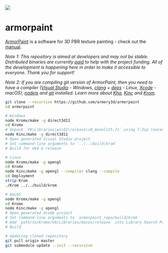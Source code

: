 ![](https://armorpaint.org/img/git.jpg)

armorpaint
==============

[ArmorPaint](https://armorpaint.org) is a software for 3D PBR texture painting - check out the [manual](https://armorpaint.org/manual/).

*Note 1: This repository is aimed at developers and may not be stable. Distributed binaries are currently [paid](https://armorpaint.org/download) to help with the project funding. All of the development is happening here in order to make it accessible to everyone. Thank you for support!*

*Note 2: If you are compiling git version of ArmorPaint, then you need to have a compiler ([Visual Studio](https://visualstudio.microsoft.com/downloads/) - Windows, [clang](https://clang.llvm.org/get_started.html) + [deps](https://github.com/Kode/Kha/wiki/Linux) - Linux, [Xcode](https://developer.apple.com/xcode/resources/) - macOS), [nodejs](https://nodejs.org/en/download/) and [git](https://git-scm.com/downloads) installed. Learn more about [Kha](https://github.com/Kode/Kha/wiki), [Kinc](https://github.com/Kode/Kinc/wiki) and [Krom](https://github.com/Kode/Krom/blob/master/readme.md).*
```bash
git clone --recursive https://github.com/armory3d/armorpaint
cd armorpaint
```
```bash
# Windows
node Kromx/make -g direct3d11
cd Kromx
# Unpack `V8\Libraries\win32\release\v8_monolith.7z` using 7-Zip (exceeds 100MB)
node Kinc/make -g direct3d11
# Open generated Visual Studio project
# Set command-line arguments to `..\..\build\krom`
# Build for x64 & release
```
```bash
# Linux
node Kromx/make -g opengl
cd Kromx
node Kinc/make -g opengl --compiler clang --compile
cd Deployment
strip Krom
./Krom ../../build/krom
```
```bash
# macOS
node Kromx/make -g opengl
cd Kromx
node Kinc/make -g opengl
# Open generated Xcode project
# Set command-line arguments to `armorpaint_repo/build/krom`
# Add `path/to/Kromx/V8/Libraries/macos/release` into Library Search Paths
# Build
```
```bash
# Updating cloned repository
git pull origin master
git submodule update --init --recursive
```
